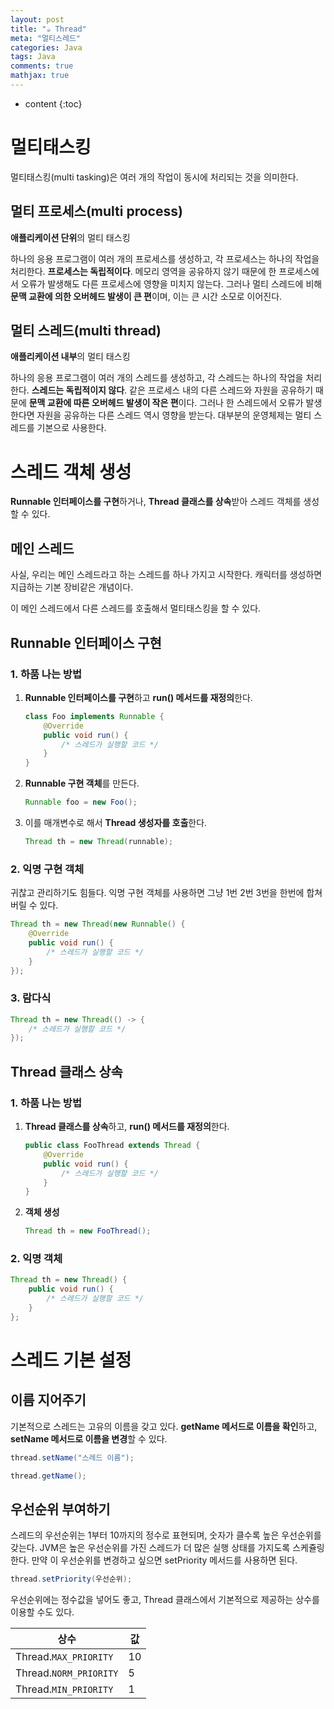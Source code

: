 ```yaml
---
layout: post
title: "☕ Thread"
meta: "멀티스레드"
categories: Java
tags: Java
comments: true
mathjax: true
---
```




* content
{:toc}
# 멀티태스킹

멀티태스킹(multi tasking)은 여러 개의 작업이 동시에 처리되는 것을 의미한다.

## 멀티 프로세스(multi process)

**애플리케이션 단위**의 멀티 태스킹

하나의 응용 프로그램이 여러 개의 프로세스를 생성하고, 각 프로세스는 하나의 작업을 처리한다. **프로세스는 독립적이다**. 메모리 영역을 공유하지 않기 때문에 한 프로세스에서 오류가 발생해도 다른 프로세스에 영향을 미치지 않는다.  그러나 멀티 스레드에 비해 **문맥 교환에 의한 오버헤드 발생이 큰 편**이며, 이는 큰 시간 소모로 이어진다.

## 멀티 스레드(multi thread)

**애플리케이션 내부**의 멀티 태스킹

하나의 응용 프로그램이 여러 개의 스레드를 생성하고, 각 스레드는 하나의 작업을 처리한다.  **스레드는 독립적이지 않다**. 같은 프로세스 내의 다른 스레드와 자원을 공유하기 때문에 **문맥 교환에 따른 오버헤드 발생이 작은 편**이다. 그러나 한 스레드에서 오류가 발생한다면 자원을 공유하는 다른 스레드 역시 영향을 받는다. 대부분의 운영체제는 멀티 스레드를 기본으로 사용한다.



# 스레드 객체 생성

**Runnable 인터페이스를 구현**하거나, **Thread 클래스를 상속**받아 스레드 객체를 생성할 수 있다.

## 메인 스레드

사실, 우리는 메인 스레드라고 하는 스레드를 하나 가지고 시작한다. 캐릭터를 생성하면 지급하는 기본 장비같은 개념이다. 

이 메인 스레드에서 다른 스레드를 호출해서 멀티태스킹을 할 수 있다.

## Runnable 인터페이스 구현

### 1. 하품 나는 방법

1. **Runnable 인터페이스를 구현**하고 **run() 메서드를 재정의**한다.

   ```java
   class Foo implements Runnable {
       @Override
       public void run() {
           /* 스레드가 실행할 코드 */
       }
   }
   ```

1. **Runnable 구현 객체**를 만든다.

   ```java
   Runnable foo = new Foo();
   ```

1. 이를 매개변수로 해서 **Thread 생성자를 호출**한다.

   ```java
   Thread th = new Thread(runnable);
   ```

### 2. 익명 구현 객체

귀찮고 관리하기도 힘들다. 익명 구현 객체를 사용하면 그냥 1번 2번 3번을 한번에 합쳐 버릴 수 있다.

```java
Thread th = new Thread(new Runnable() {
    @Override
    public void run() {
        /* 스레드가 실행할 코드 */
    }
});
```

### 3. 람다식

```java
Thread th = new Thread(() -> {
    /* 스레드가 실행할 코드 */
});
```

## Thread 클래스 상속

### 1. 하품 나는 방법

1. **Thread 클래스를 상속**하고, **run() 메서드를 재정의**한다.

   ```java
   public class FooThread extends Thread {
       @Override
       public void run() {
           /* 스레드가 실행할 코드 */
       }
   }
   ```

1. **객체 생성**

   ```java
   Thread th = new FooThread();
   ```

### 2. 익명 객체

```java
Thread th = new Thread() {
    public void run() {
        /* 스레드가 실행할 코드 */
    }
};
```





# 스레드 기본 설정

## 이름 지어주기

기본적으로 스레드는 고유의 이름을 갖고 있다. **getName 메서드로 이름을 확인**하고, **setName 메서드로 이름을 변경**할 수 있다. 

```java
thread.setName("스레드 이름");
```

```java
thread.getName();
```

## 우선순위 부여하기

스레드의 우선순위는 1부터 10까지의 정수로 표현되며, 숫자가 클수록 높은 우선순위를 갖는다. JVM은 높은 우선순위를 가진 스레드가 더 많은 실행 상태를 가지도록 스케쥴링한다. 만약 이 우선순위를 변경하고 싶으면 setPriority 메서드를 사용하면 된다.

```java
thread.setPriority(우선순위);
```

우선순위에는 정수값을 넣어도 좋고, Thread 클래스에서 기본적으로 제공하는 상수를 이용할 수도 있다.

| 상수                   | 값   |
| ---------------------- | ---- |
| Thread.`MAX_PRIORITY`  | 10   |
| Thread.`NORM_PRIORITY` | 5    |
| Thread.`MIN_PRIORITY`  | 1    |

